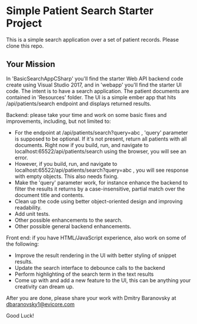 # Simple Patient Search Starter Project

This is a simple search application over a set of patient records. Please clone this repo.

## Your Mission

In 'BasicSearchAppCSharp' you'll find the starter Web API backend code create using Visual Studio 2017, and in 'webapp' you'll find the starter UI code. The intent is to have a search application. The patient documents are contained in 'Resources' folder. The UI is a simple ember app that hits /api/patients/search endpoint and displays returned results.

Backend: please take your time and work on some basic fixes and improvements, including, but not limited to:

 * For the endpoint at /api/patients/search?query=abc , 'query' parameter is supposed to be optional. If it's not present, return all patients with all documents. Right now if you build, run, and navigate to localhost:65522/api/patients/search using the browser, you will see an error.
 * However, if you build, run, and navigate to localhost:65522/api/patients/search?query=abc , you will see response with empty objects. This also needs fixing.
 * Make the 'query' parameter work, for instance enhance the backend to filter the results it returns by a case-insensitive, partial match over the document title and contents.
 * Clean up the code using better object-oriented design and improving readability.
 * Add unit tests.
 * Other possible enhancements to the search.
 * Other possible general backend enhancements.

Front end: if you have HTML/JavaScript experience, also work on some of the following:

 * Improve the result rendering in the UI with better styling of snippet results.
 * Update the search interface to debounce calls to the backend
 * Perform highlighting of the search term in the text results
 * Come up with and add a new feature to the UI, this can be anything your creativity can dream up.
 
After you are done, please share your work with Dmitry Baranovsky at dbaranovsky1@evicore.com

Good Luck!
